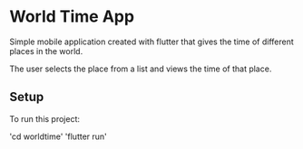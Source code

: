 # World Time App
Simple mobile application created with flutter that gives the time of different places in the world.

The user selects the place from a list and views the time of that place.

## Setup
To run this project:

'cd worldtime'
'flutter run'

